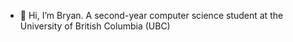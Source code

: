- 👋 Hi, I’m Bryan. A second-year computer science student at the University of British Columbia (UBC)

